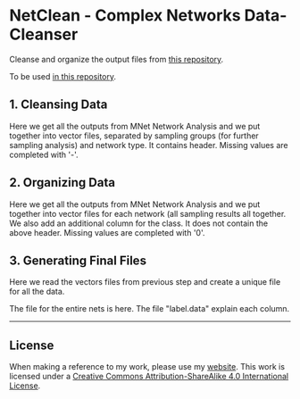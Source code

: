 # NetClean - Complex Networks Data-Cleanser


Cleanse and organize the output files from [this repository](https://github.com/bt3gl/NetAna-Complex-Network-Analysis).

To be used [in this repository](https://github.com/bt3gl/MLNet-Classifying-Complex-Networks).


## 1. Cleansing Data


Here we get all the outputs from MNet Network Analysis and we put together into vector files, separated by sampling groups  (for further sampling analysis) and network type. It contains header. Missing values are completed with '-'.

## 2. Organizing Data

Here we get all the outputs from MNet Network Analysis and we put together into vector files for each network (all sampling results all together. We also add an additional column for the class. It does not contain the above header. Missing values are completed with '0'.

## 3. Generating Final Files

Here we read the vectors files from previous step and create a unique file for all the data.

The file for the entire nets is here. The file "label.data" explain each column.



----


## License

When making a reference to my work, please use my [website](http://bt3gl.github.io/index.html).
This work is licensed under a [Creative Commons Attribution-ShareAlike 4.0 International License](http://creativecommons.org/licenses/by-sa/4.0/).

